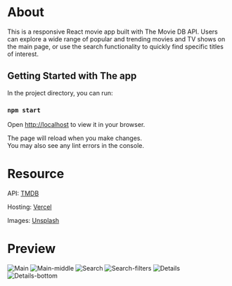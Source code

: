 # About
This is a responsive React movie app built with The Movie DB API. Users can explore a wide range of popular and trending movies and TV shows on the main page, or use the search functionality to quickly find specific titles of interest.

## Getting Started with The app

In the project directory, you can run:

### `npm start`

Open [http://localhost](http://localhost:8080) to view it in your browser.

The page will reload when you make changes.\
You may also see any lint errors in the console.
# Resource

API: [TMDB](https://www.themoviedb.org)

Hosting: [Vercel](https://vercel.com)

Images: [Unsplash](https://unsplash.com)

# Preview
![Main](https://github.com/user-attachments/assets/f81c8767-1879-411b-8c3d-7e80da3946ea)
![Main-middle](https://github.com/user-attachments/assets/93496302-e595-451c-a179-782ce60821f0)
![Search](https://github.com/user-attachments/assets/4ab454bf-303e-4ca9-8b94-d79c5a038626)
![Search-filters](https://github.com/user-attachments/assets/d50eb84b-1eae-44d0-a713-c78e03bb8b61)
![Details](https://github.com/user-attachments/assets/12fd8c4d-0bb8-4ced-904c-da971d23b126)
![Details-bottom](https://github.com/user-attachments/assets/411aaf99-7709-4ce6-9c96-d5384e09ae13)
